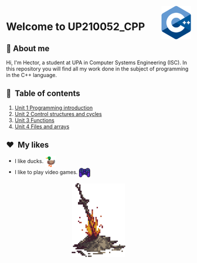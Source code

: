 <img src="imagenes/c++.png" align="right" height="90"/>

# Welcome to UP210052_CPP 
## __📘&nbsp;About me__
Hi, I'm Hector, a student at UPA in Computer Systems Engineering (ISC). In this repository you will find all my work done in the subject of programming in the C++ language. 

## __🚀&nbsp; Table of contents__
1. [Unit 1 Programming introduction](#U1)
2. [Unit 2 Control structures and cycles](#U2)
3. [Unit 3 Functions](#U3)
4. [Unit 4 Files and arrays](#U4)

## __❤️&nbsp; My likes__


* I like ducks. <img src="imagenes/pato.png" align="center" height="30"/>
* I like to play video games.  <img src="imagenes/mando.png" align="center" height="30"/>
<div align ="center">
<img alt="c++" height="200" src="imagenes/dark-souls-bonfire.gif"/>
</div>

